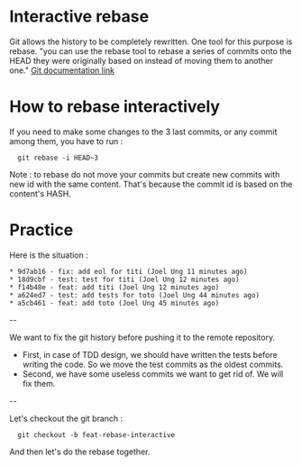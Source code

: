 # Interactive rebase

Git allows the history to be completely rewritten. One tool for this purpose is rebase.
"you can use the rebase tool to rebase a series of commits onto the HEAD they were originally based on instead of moving them to another one." [Git documentation link](https://git-scm.com/book/en/v2/Git-Tools-Rewriting-History)

# How to rebase interactively
If you need to make some changes to the 3 last commits, or any commit among them, you have to run :

```git
  git rebase -i HEAD~3
```

Note : to rebase do not move your commits but create new commits with new id with the same content. That's because the commit id is based on the content's HASH.

# Practice

Here is the situation :
```
* 9d7ab16 - fix: add eol for titi (Joel Ung 11 minutes ago)
* 18d9cbf - test: test for titi (Joel Ung 12 minutes ago)
* f14b48e - feat: add titi (Joel Ung 12 minutes ago)
* a624ed7 - test: add tests for toto (Joel Ung 44 minutes ago)
* a5cb461 - feat: add toto (Joel Ung 45 minutes ago)
```
--

We want to fix the git history before pushing it to the remote repository.
* First, in case of TDD design, we should have written the tests before writing the code. So we move the test commits as the oldest commits.
* Second, we have some useless commits we want to get rid of. We will fix them.

--

Let's checkout the git branch :
```git
  git checkout -b feat-rebase-interactive
```

And then let's do the rebase together.
